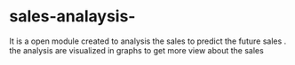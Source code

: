 # sales-analaysis-
It is a open module created to analysis the sales to predict the future sales . the analysis are visualized in graphs to get more view about the sales 

